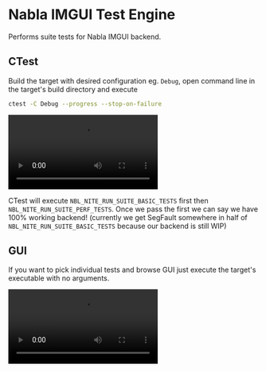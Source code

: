 # Nabla IMGUI Test Engine

Performs suite tests for Nabla IMGUI backend.

## CTest

Build the target with desired configuration eg. `Debug`, open command line in the target's build directory and execute

```bash
ctest -C Debug --progress --stop-on-failure
```

<video src="https://github.com/Devsh-Graphics-Programming/Nabla-Site-Media/raw/master/tools/nite/nite-ctest.mp4"></video>

CTest will execute `NBL_NITE_RUN_SUITE_BASIC_TESTS` first then `NBL_NITE_RUN_SUITE_PERF_TESTS`. Once we pass the first we can say we have 100% working backend! (currently we get SegFault somewhere in half of `NBL_NITE_RUN_SUITE_BASIC_TESTS` because our backend is still WIP)

## GUI

If you want to pick individual tests and browse GUI just execute the target's executable with no arguments.

<video src="https://github.com/Devsh-Graphics-Programming/Nabla-Site-Media/raw/master/tools/nite/nite-gui.mp4"></video>

